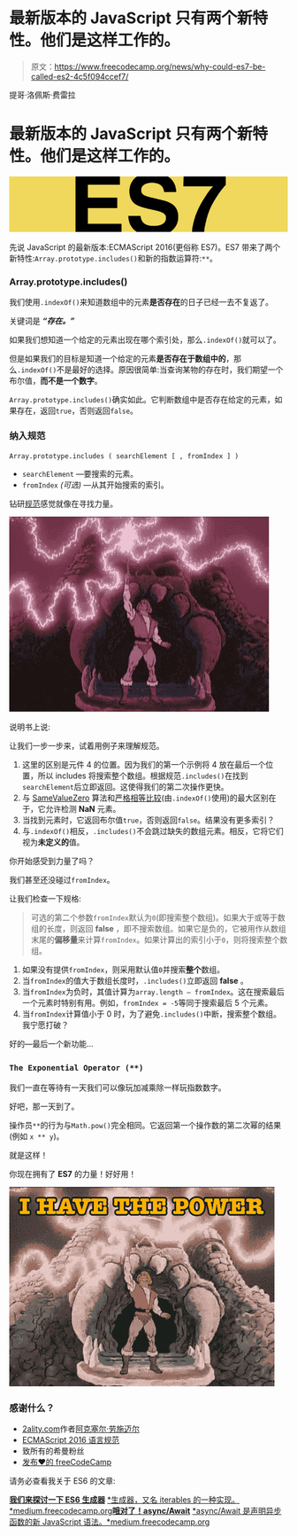 # 最新版本的 JavaScript 只有两个新特性。他们是这样工作的。

> 原文：<https://www.freecodecamp.org/news/why-could-es7-be-called-es2-4c5f094ccef7/>

提哥·洛佩斯·费雷拉

# 最新版本的 JavaScript 只有两个新特性。他们是这样工作的。

![1*ZxRdFZUQT6YcUVQFhTTNKQ](img/9655e0395a7241bd5ae99f1a52f02ad8.png)

先说 JavaScript 的最新版本:ECMAScript 2016(更俗称 ES7)。ES7 带来了两个新特性:`Array.prototype.includes()`和新的指数运算符:`**`。

### Array.prototype.includes()

我们使用`.indexOf()`来知道数组中的元素**是否存在**的日子已经一去不复返了。

关键词是 ***“存在。”***

如果我们想知道一个给定的元素出现在哪个索引处，那么`.indexOf()`就可以了。

但是如果我们的目标是知道一个给定的元素**是否存在于数组中的**，那么`.indexOf()`不是最好的选择。原因很简单:当查询某物的存在时，我们期望一个布尔值，**而不是一个数字**。

`Array.prototype.includes()`确实如此。它判断数组中是否存在给定的元素，如果存在，返回`true`，否则返回`false`。

### 纳入规范

```
Array.prototype.includes ( searchElement [ , fromIndex ] )
```

*   `searchElement` —要搜索的元素。
*   `fromIndex` *(可选)* —从其开始搜索的索引。

钻研[规范](https://www.ecma-international.org/ecma-262/7.0/)感觉就像在寻找力量。

![1*4KuLQRBf9qZkEGUsFKZnJg](img/2e316206f077fdbd116646afbfcc7ca9.png)

说明书上说:

让我们一步一步来，试着用例子来理解规范。

1.  这里的区别是元件 4 的位置。因为我们的第一个示例将 4 放在最后一个位置，所以 includes 将搜索整个数组。根据规范`.includes()`在找到`searchElement`后立即返回。这使得我们的第二次操作更快。
2.  与 [SameValueZero](https://www.ecma-international.org/ecma-262/7.0/#sec-samevaluezero) 算法和[严格相等比较](https://www.ecma-international.org/ecma-262/7.0/#sec-strict-equality-comparison)(由`.indexOf()`使用)的最大区别在于，它允许检测 **NaN** 元素。
3.  当找到元素时，它返回布尔值`true`，否则返回`false`。结果没有更多索引？
4.  与`.indexOf()`相反，`.includes()`不会跳过缺失的数组元素。相反，它将它们视为**未定义的**值。

你开始感受到力量了吗？

我们甚至还没碰过`fromIndex`。

让我们检查一下规格:

> 可选的第二个参数`fromIndex`默认为`0`(即搜索整个数组)。如果大于或等于数组的长度，则返回 **false** ，即不搜索数组。如果它是负的，它被用作从数组末尾的**偏移量**来计算`fromIndex`。如果计算出的索引小于`0`，则将搜索整个数组。

1.  如果没有提供`fromIndex`，则采用默认值`0`并搜索**整个**数组。
2.  当`fromIndex`的值大于数组长度时，`.includes()`立即返回 **false** 。
3.  当`fromIndex`为负时，其值计算为`array.length — fromIndex`。这在搜索最后一个元素时特别有用。例如，`fromIndex = -5`等同于搜索最后 5 个元素。
4.  当`fromIndex`计算值小于 0 时，为了避免`.includes()`中断，搜索整个数组。我宁愿打破？

好的—最后一个新功能…

### `The Exponential Operator (**)`

我们一直在等待有一天我们可以像玩加减乘除一样玩指数数字。

好吧，那一天到了。

操作员`**`的行为与`Math.pow()`完全相同。它返回第一个操作数的第二次幂的结果(例如 `x ** y`)。

就是这样！

你现在拥有了 **ES7** 的力量！好好用！

![1*owhYyEq_wSRyPN_OuyQXPQ](img/02cca7d8f87dae0b49ad7a835a490a10.png)

### 感谢什么？

*   [2ality.com](http://2ality.com/2016/01/ecmascript-2016.html)作者[阿克塞尔·劳施迈尔](https://twitter.com/rauschma)
*   [ECMAScript 2016 语言规范](https://www.ecma-international.org/ecma-262/7.0/)
*   致所有的希曼粉丝
*   [发布❤️的 freeCodeCamp](https://medium.freecodecamp.org/)

请务必查看我关于 ES6 的文章:

[**我们来探讨一下 ES6 生成器**](https://medium.freecodecamp.org/lets-explore-es6-generators-5e58ed23b0f1)
[*生成器，又名 iterables 的一种实现。*medium.freecodecamp.org](https://medium.freecodecamp.org/lets-explore-es6-generators-5e58ed23b0f1)[**哦对了！async/Await**](https://medium.freecodecamp.org/oh-yes-async-await-f54e5a079fc1)
[*async/Await 是声明异步函数的新 JavaScript 语法。*medium.freecodecamp.org](https://medium.freecodecamp.org/oh-yes-async-await-f54e5a079fc1)